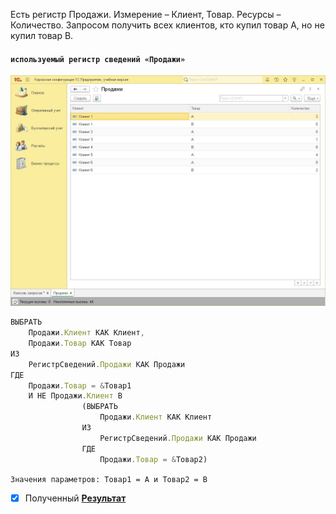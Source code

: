 Есть регистр Продажи. Измерение – Клиент, Товар. Ресурсы – Количество. Запросом получить всех клиентов, кто купил товар А, но не купил товар B.

#### `используемый регистр сведений «Продажи»`

![](https://github.com/EDO123498/my-projects-screens/blob/main/mission11.jpg)

```js
ВЫБРАТЬ
	Продажи.Клиент КАК Клиент,
	Продажи.Товар КАК Товар
ИЗ
	РегистрСведений.Продажи КАК Продажи
ГДЕ
	Продажи.Товар = &Товар1
	И НЕ Продажи.Клиент В
				(ВЫБРАТЬ
					Продажи.Клиент КАК Клиент
				ИЗ
					РегистрСведений.Продажи КАК Продажи
				ГДЕ
					Продажи.Товар = &Товар2)
```
`Значения параметров: Товар1 = А и Товар2 = В`

- [x] Полученный [__Результат__](https://github.com/EDO123498/my-projects-screens/blob/main/mission12.jpg)

